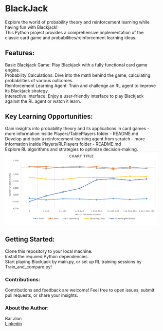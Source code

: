 # BlackJack
Explore the world of probability theory and reinforcement learning while having fun with Blackjack!    
This Python project provides a comprehensive implementation of the classic card game and probabilities/reinforcement learning ideas.    

## Features:

Basic Blackjack Game: Play Blackjack with a fully functional card game engine.   
Probability Calculations: Dive into the math behind the game, calculating probabilities of various outcomes.  
Reinforcement Learning Agent: Train and challenge an RL agent to improve its Blackjack strategy.   
Interactive Interface: Enjoy a user-friendly interface to play Blackjack against the RL agent or watch it learn.  

## Key Learning Opportunities:

Gain insights into probability theory and its applications in card games - more information inside Players/TablePlayers folder - README.md    
Develop and train a reinforcement learning agent from scratch  - more information inside Players/RLPlayers folder - README.md   
Explore RL algorithms and strategies to optimize decision-making.   
![Comparison graph](https://github.com/Bar-A-94/BlackJack/blob/master/compare/compare%201000%20games%20for%20each%20training%20session.png?raw=true)
## Getting Started:

Clone this repository to your local machine.  
Install the required Python dependencies.  
Start playing Blackjack by main.py, or set up RL training sessions by Train_and_compare.py!   

### Contributions:
Contributions and feedback are welcome! Feel free to open issues, submit pull requests, or share your insights.  

### About the Author:
Bar alon   
[Linkedin](https://www.linkedin.com/in/bar-alon-037201228/)
